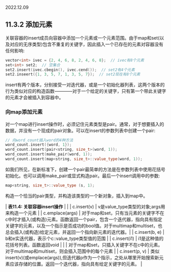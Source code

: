 2022.12.09



## 11.3.2 添加元素
关联容器的insert成员向容器中添加一个元素或一个元素范围。由于map和set(以及对应的无序类型)包含不重复的关键字，因此插入一个已存在的元素对容器没有任何影响:

```c++
vector<int> ivec = {2, 4, 6, 8, 2, 4, 6, 8};  // ivec有8个元素
set<int> set2;  // 空集合
set2.insert(ivec.cbegin(), ivec.cend());  // set2有4个元素
set2.inseert({1, 3, 5, 7, 1, 3, 5, 7});  // set2现在有8个元素
```

insert有两个版本，分别接受一对迭代器，或是一个初始化器列表，这两个版本的行为类似对应的构造函数————对于一个给定的关键字，只有第一个带此关键字的元素才会被插入到容器中。

### 向map添加元素
对一个map进行insert操作时，必须记住元素类型是pair。通常，对于想要插入的数据，并没有一个现成的pair对象。可以在insert的参数列表中创建一个pair:

```c++
// 向word_count插入word的4种方法
word_count.insert({word, 1});
word_count.insert(pair<string, size_t>(word, 1));
word_count.insert(make_pair(word, 1));
word_count.insert(map<string, size_t>::value_type(word, 1));
```

如我们所见，在新标准下，创建一个pair最简单的方法是在参数列表中使用花括号初始化。也可以调用make_pair或显式构造pair。最后一个insert调用中的参数:

```c++
map<string, size_t>::value_type (s, 1);
```

构造一个恰当的pair类型，并构造该类型的一个新对象，插入到map中。

| **表11.4: 关联容器insert操作** |  |
| c.insert(v) | v是value_type类型的对象;args用来构造一个元素 |
| c.emplace(args) | 对于map和set，只有当元素的关键字不在c中时才插入(或构造)元素。函数返回一个pair，包含一个迭代器，指向具有指定关键字的元素，以及一个指示是否成功的bool值。对于multimap和multiset，也总会插入(或构造)给定元素，并返回一个指向新元素的迭代器。|
| c.insert(b, e) | b和e实迭代器，表示个c::value_type类型值的范围 |
| c.insert(i1) | i1是这种值的花括号列表。函数返回void |
|  | 对于map和set，只插入关键字不在c中的元素。对于multimap和multiset，则会插入范围中的每个元素 |
| c.insert(p, v) | 类似insert(v)(或emplace(args)),但迭代器p作为一个指示，之处从哪里开始搜索新元素应该存储的位置。返回一个迭代器，指向具有给定关键字的元素。 | 